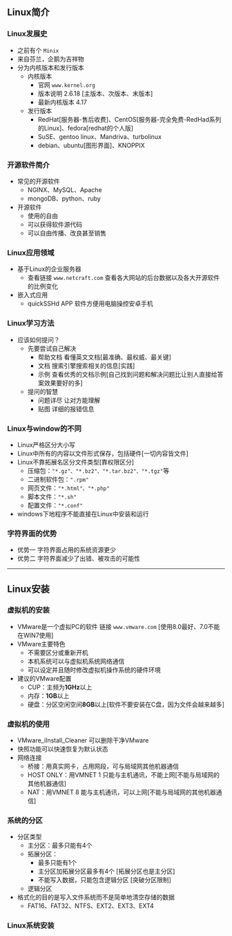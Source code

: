 ## Linux简介

### Linux发展史
  - 之前有个 `Minix`
  - 来自芬兰，企鹅为吉祥物
  - 分为内核版本和发行版本
    - 内核版本
      - 官网 `www.kernel.org`
      - 版本说明 2.6.18 [主版本、次版本、末版本]
      - 最新内核版本 4.17
    - 发行版本
      - RedHat[服务器-售后收费]、CentOS[服务器-完全免费-RedHad系列的Linux]、fedora[redhat的个人版]
      - SuSE、gentoo linux、Mandriva、turbolinux
      - debian、ubuntu[图形界面]、KNOPPIX
   
### 开源软件简介
  - 常见的开源软件 
    - NGINX、MySQL、Apache
    - mongoDB、python、ruby
  - 开源软件
    - 使用的自由
    - 可以获得软件源代码
    - 可以自由传播、改良甚至销售

### Linux应用领域
  - 基于Linux的企业服务器
    - 查看链接 `www.netcraft.com` 查看各大网站的后台数据以及各大开源软件的比例变化
  - 嵌入式应用
    - quickSSHd APP 软件方便用电脑操控安卓手机

### Linux学习方法
  - 应该如何提问？
    - 先要尝试自己解决
      - 帮助文档 看懂英文文档[最准确、最权威、最关键]
      - 文档 搜索引擎搜索相关的信息[实践]
      - 示例 查看优秀的文档示例[自己找到问题和解决问题比让别人直接给答案效果要好的多]
    - 提问的智慧
      - 问题详尽 让对方能理解
      - 贴图 详细的报错信息

### Linux与window的不同
  - Linux严格区分大小写
  - Linux中所有的内容以文件形式保存，包括硬件[一切内容皆文件]
  - Linux不靠拓展名区分文件类型[靠权限区分]
    - 压缩包：`"*.gz"、"*.bz2"、"*.tar.bz2"、"*.tgz"`等
    - 二进制软件包：`".rpm"`
    - 网页文件：`"*.html"、"*.php"`
    - 脚本文件：`"*.sh"`
    - 配置文件：`"*.conf"`
  - windows下地程序不能直接在Linux中安装和运行

### 字符界面的优势
  - 优势一 字符界面占用的系统资源更少
  - 优势二 字符界面减少了出错、被攻击的可能性

---

## Linux安装

### 虚拟机的安装
  - VMware是一个虚拟PC的软件 链接 `www.vmware.com` [使用8.0最好、7.0不能在WIN7使用]
  - VMware主要特色
    - 不需要区分或重新开机
    - 本机系统可以与虚拟机系统网络通信
    - 可以设定并且随时修改虚拟机操作系统的硬件环境
  - 建议的VMware配置
    - CUP：主频为**1GHz**以上
    - 内存：**1GB**以上
    - 硬盘：分区空闲空间**8GB**以上[软件不要安装在C盘，因为文件会越来越多]

### 虚拟机的使用
  - VMware_iInstall_Cleaner 可以删除干净VMware
  - 快照功能可以快速恢复为默认状态
  - 网络连接
    - 桥接：用真实网卡，占用网段，可与局域网其他机器通信
    - HOST ONLY：用VMNET 1 只能与主机通讯，不能上网[不能与局域网的其他机器通信]
    - NAT：用VMNET 8 能与主机通讯，可以上网[不能与局域网的其他机器通信]

### 系统的分区
  - 分区类型
    - 主分区：最多只能有4个
    - 拓展分区：
      - 最多只能有1个
      - 主分区加拓展分区最多有4个 [拓展分区也是主分区]
      - 不能写入数据，只能包含逻辑分区 [突破分区限制]
    - 逻辑分区
  - 格式化的目的是写入文件系统而不是简单地清空存储的数据
    - FAT16、FAT32、NTFS、EXT2、EXT3、EXT4

### Linux系统安装

